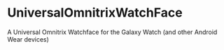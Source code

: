 # UniversalOmnitrixWatchFace
A Universal Omnitrix Watchface for the Galaxy Watch (and other Android Wear devices)

